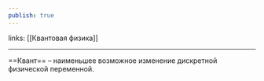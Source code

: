 ```yaml
---
publish: true
---
```

links: [[Квантовая физика]]

---

==Квант== – наименьшее возможное изменение дискретной физической переменной.